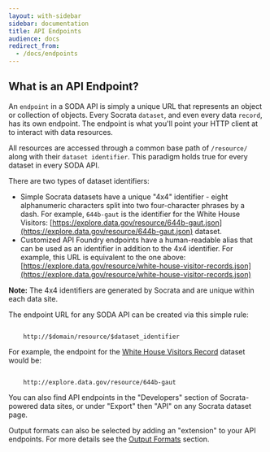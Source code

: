 ```yaml
---
layout: with-sidebar
sidebar: documentation
title: API Endpoints
audience: docs
redirect_from:
  - /docs/endpoints
---
```


## What is an API Endpoint?

An `endpoint` in a SODA API is simply a unique URL that represents an object or collection of objects. Every Socrata `dataset`, and even every data `record`, has its own endpoint. The endpoint is what you'll point your HTTP client at to interact with data resources.

All resources are accessed through a common base path of `/resource/` along with their `dataset identifier`. This paradigm holds true for every dataset in every SODA API.

There are two types of dataset identifiers:

* Simple Socrata datasets have a unique "4x4" identifier - eight alphanumeric characters split into two four-character phrases by a dash. For example, `644b-gaut` is the identifier for the White House Visitors: [https://explore.data.gov/resource/644b-gaut.json](https://explore.data.gov/resource/644b-gaut.json) dataset.
* Customized API Foundry endpoints have a human-readable alias that can be used as an identifier in addition to the 4x4 identifier. For example, this URL is equivalent to the one above: [https://explore.data.gov/resource/white-house-visitor-records.json](https://explore.data.gov/resource/white-house-visitor-records.json)

**Note:** The 4x4 identifiers are generated by Socrata and are unique within each data site.

The endpoint URL for any SODA API can be created via this simple rule:

<code class="url">
	<span class="transport">http://</span><span class="domain">$domain</span><span class="path">/resource/</span><span class="identifier">$dataset_identifier</span>
</code>

For example, the endpoint for the [White House Visitors Record](http://explore.data.gov/d/644b-gaut) dataset would be:

<code class="url">
	<span class="transport">http://</span><span class="domain">explore.data.gov</span><span class="path">/resource/</span><span class="identifier">644b-gaut</span>
</code>

You can also find API endpoints in the "Developers" section of Socrata-powered data sites, or under "Export" then "API" on any Socrata dataset page.

Output formats can also be selected by adding an "extension" to your API endpoints. For more details see the [Output Formats](/docs/formats/index.html) section.
